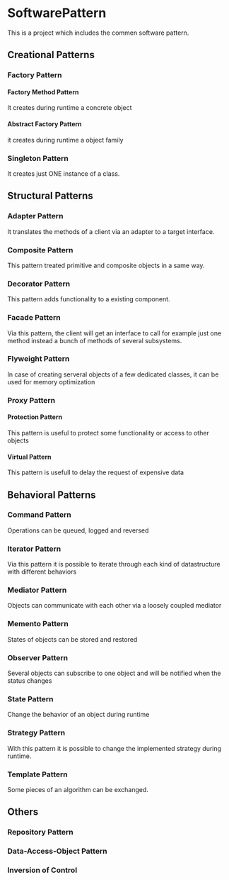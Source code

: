 # SoftwarePattern

This is a project which includes the commen software pattern.

## Creational Patterns

### Factory Pattern

#### Factory Method Pattern
It creates during runtime a concrete object 

#### Abstract Factory Pattern
it creates during runtime a object family

### Singleton Pattern
It creates just ONE instance of a class.

## Structural Patterns

### Adapter Pattern
It translates the methods of a client via an adapter to a target interface.

### Composite Pattern
This pattern treated primitive and composite objects in a same way.

### Decorator Pattern
This pattern adds functionality to a existing component.

### Facade Pattern
Via this pattern, the client will get an interface to call for example just one method instead a bunch of methods of several subsystems.

### Flyweight Pattern
In case of creating serveral objects of a few dedicated classes, it can be used for memory optimization

### Proxy Pattern

#### Protection Pattern
This pattern is useful to protect some functionality or access to other objects

#### Virtual Pattern
This pattern is usefull to delay the request of expensive data

## Behavioral Patterns

### Command Pattern
Operations can be queued, logged and reversed

### Iterator Pattern
Via this pattern it is possible to iterate through each kind of datastructure with different behaviors

### Mediator Pattern
Objects can communicate with each other via a loosely coupled mediator

### Memento Pattern
States of objects can be stored and restored

### Observer Pattern
Several objects can subscribe to one object and will be notified when the status changes

### State Pattern
Change the behavior of an object during runtime

### Strategy Pattern
With this pattern it is possible to change the implemented strategy during runtime.

### Template Pattern
Some pieces of an algorithm can be exchanged.

## Others

### Repository Pattern
### Data-Access-Object Pattern
### Inversion of Control